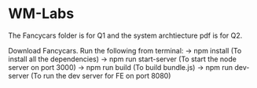 # WM-Labs

The Fancycars folder is for Q1 and the system archtiecture pdf is for Q2.

Download Fancycars.
Run the following from terminal:
-> npm install  (To install all the dependencies)
-> npm run start-server (To start the node server on port 3000)
-> npm run build (To build bundle.js)
-> npm run dev-server  (To run the dev server for FE on port 8080)


